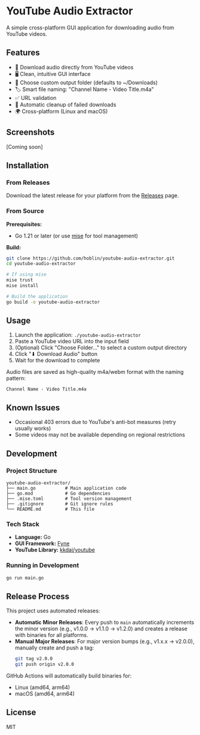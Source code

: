 # YouTube Audio Extractor

A simple cross-platform GUI application for downloading audio from YouTube videos.

## Features

- 🎵 Download audio directly from YouTube videos
- 🖥️ Clean, intuitive GUI interface
- 📁 Choose custom output folder (defaults to ~/Downloads)
- 🏷️ Smart file naming: "Channel Name - Video Title.m4a"
- ✅ URL validation
- 🧹 Automatic cleanup of failed downloads
- 🌍 Cross-platform (Linux and macOS)

## Screenshots

[Coming soon]

## Installation

### From Releases

Download the latest release for your platform from the [Releases](https://github.com/hoblin/youtube-audio-extractor/releases) page.

### From Source

**Prerequisites:**
- Go 1.21 or later (or use [mise](https://mise.jdx.dev/) for tool management)

**Build:**
```bash
git clone https://github.com/hoblin/youtube-audio-extractor.git
cd youtube-audio-extractor

# If using mise
mise trust
mise install

# Build the application
go build -o youtube-audio-extractor
```

## Usage

1. Launch the application: `./youtube-audio-extractor`
2. Paste a YouTube video URL into the input field
3. (Optional) Click "Choose Folder..." to select a custom output directory
4. Click "⬇ Download Audio" button
5. Wait for the download to complete

Audio files are saved as high-quality m4a/webm format with the naming pattern:
```
Channel Name - Video Title.m4a
```

## Known Issues

- Occasional 403 errors due to YouTube's anti-bot measures (retry usually works)
- Some videos may not be available depending on regional restrictions

## Development

### Project Structure

```
youtube-audio-extractor/
├── main.go           # Main application code
├── go.mod            # Go dependencies
├── .mise.toml        # Tool version management
├── .gitignore        # Git ignore rules
└── README.md         # This file
```

### Tech Stack

- **Language:** Go
- **GUI Framework:** [Fyne](https://fyne.io/)
- **YouTube Library:** [kkdai/youtube](https://github.com/kkdai/youtube)

### Running in Development

```bash
go run main.go
```

## Release Process

This project uses automated releases:

- **Automatic Minor Releases**: Every push to `main` automatically increments the minor version (e.g., v1.0.0 → v1.1.0 → v1.2.0) and creates a release with binaries for all platforms.
- **Manual Major Releases**: For major version bumps (e.g., v1.x.x → v2.0.0), manually create and push a tag:
  ```bash
  git tag v2.0.0
  git push origin v2.0.0
  ```

GitHub Actions will automatically build binaries for:
- Linux (amd64, arm64)
- macOS (amd64, arm64)

## License

MIT

